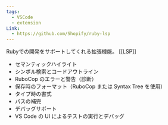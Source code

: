```yaml
---
tags:
  - VSCode
  - extension
Link:
  - https://github.com/Shopify/ruby-lsp
---
```

Rubyでの開発をサポートしてくれる拡張機能。
[[LSP]]

- セマンティックハイライト
- シンボル検索とコードアウトライン
- RuboCop のエラーと警告（診断）
- 保存時のフォーマット（RuboCop または Syntax Tree を使用）
- タイプ時の書式
- パスの補完
- デバッグサポート
- VS Code の UI によるテストの実行とデバッグ